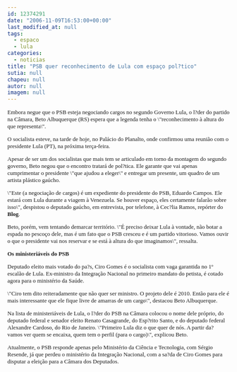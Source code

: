 ```yaml
---
id: 12374291
date: "2006-11-09T16:53:00+00:00"
last_modified_at: null
tags:
  - espaco
  - lula
categories:
  - noticias
title: "PSB quer reconhecimento de Lula com espaço pol?tico"
sutia: null
chapeu: null
autor: null
imagem: null
---
```

<p><FONT size=2></p>
<p><P><FONT face=Verdana>Embora negue que o PSB esteja negociando cargos no segundo Governo Lula, o l?der do partido na Câmara, Beto Albuquerque (RS) espera que a legenda tenha o \"reconhecimento à altura do que representa\". </FONT></P></p>
<p><P><FONT face=Verdana>O socialista esteve, na tarde de hoje,&nbsp;no Palácio do Planalto, onde confirmou uma reunião com o presidente Lula (PT), na próxima terça-feira. </FONT></P></p>
<p><P><FONT face=Verdana>Apesar de ser um dos socialistas que mais tem se articulado em torno da montagem do segundo governo, Beto negou que o encontro tratará de pol?tica. Ele garante que vai apenas cumprimentar o presidente \"que ajudou a eleger\" e entregar um presente, um quadro de um artista plástico gaúcho.</FONT></P></p>
<p><P><FONT face=Verdana>\"Este (a negociação de cargos) é um expediente do presidente do PSB, Eduardo Campos. Ele estará com Lula durante a viagem à Venezuela. Se houver espaço, eles certamente falarão sobre isso\", despistou o deputado gaúcho, em entrevista, por telefone, à Cec?lia Ramos, repórter do <B>Blog</B>. </FONT></P></p>
<p><P><FONT face=Verdana>Beto, porém, vem tentando demarcar território. \"É preciso deixar Lula à vontade, não botar a espada no pescoço dele, mas é um fato que o PSB cresceu e é um partido vitorioso. Vamos ouvir o que o presidente vai nos reservar e se está à altura do que imaginamos\", ressalta. </FONT></P><B></p>
<p><P><FONT face=Verdana>Os ministeriáveis do PSB</FONT></P></B></p>
<p><P><FONT face=Verdana>Deputado eleito mais votado do pa?s, Ciro Gomes é o socialista com vaga garantida no 1º escalão de Lula. Ex-ministro da Integração Nacional no primeiro mandato do petista, é cotado agora para o ministério da Saúde. </FONT></P></p>
<p><P><FONT face=Verdana>\"Ciro tem dito reiteradamente que não quer ser ministro. O projeto dele é 2010. Então para ele é mais interessante que ele fique livre de amarras de um cargo\", destacou Beto Albuquerque.</FONT></P></p>
<p><P><FONT face=Verdana>Na lista de ministeriáveis de Lula, o l?der do PSB na Câmara colocou o nome dele próprio, do deputado federal e senador eleito Renato Casagrande, do Esp?rito Santo, e do deputado federal Alexandre Cardoso, do Rio de Janeiro. \"Primeiro Lula diz o que quer de nós. A partir da? vamos ver quem se encaixa, quem tem o perfil (para o cargo)\", explicou Beto.</FONT></P></p>
<p><P><FONT face=Verdana>Atualmente, o PSB responde apenas pelo Ministério da Ciência e Tecnologia, com Sérgio Resende, já que perdeu o ministério da Integração Nacional, com a sa?da de Ciro Gomes para disputar a eleição para a Câmara dos Deputados.</FONT> </P></FONT> </p>

